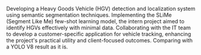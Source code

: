 Developing a Heavy Goods Vehicle (HGV) detection and localization system using semantic segmentation techniques. Implementing the SLiMe (Segment Like Me) few-shot learning model, the intern project aimed to identify HGVs effectively with minimal data. 
Collaborating with the IT team to develop a customer-specific application for vehicle tracking, enhancing the project's practical utility and client-focused outcomes.
Comparing with a YOLO V8 result as it is.
